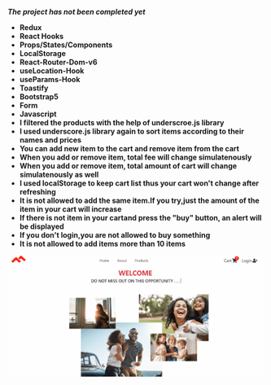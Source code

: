 

***The project has not been completed yet***

- __Redux__<br/>
- __React Hooks__ <br/>
- __Props/States/Components__<br/>
- __LocalStorage__<br>
- __React-Router-Dom-v6__<br/>
- __useLocation-Hook__<br/>
- __useParams-Hook__<br/>
- __Toastify__<br/>
- __Bootstrap5__<br/>
- __Form__<br/>
- __Javascript__<br/>
- __I filtered the products with the help of underscroe.js library__ <br/>
- __I used underscore.js library again to sort items according to their names and prices__<br/>
- __You can add new item to the cart and remove item from the cart__<br/>
- __When you add or remove item, total fee will change simulatenously__<br/>
- __When you add or remove item, total amount of cart will change simulatenously as well__<br/>
- __I used localStorage to keep cart list thus your cart won't change after refreshing__<br/>
- __It is not allowed to add the same item.If you try,just the amount of the item in your cart will increase__<br/>
- __If there is not item in your cartand press the "buy" button, an alert will be displayed__<br/>
- __If you don't login,you are not allowed to buy something__<br/>
- __It is not allowed to add items more than 10 items__<br/>

<div align="center"><img src="https://github.com/MehmetCakir1/e-commerceWithRedux/blob/master/e-commerceWithRedux.gif">
